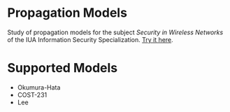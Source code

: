 # Propagation Models
Study of propagation models for the subject _Security in Wireless Networks_ of the IUA Information Security Specialization. [Try it here](http://prete.github.io/modelos-de-propagacion).

# Supported Models
- Okumura-Hata
- COST-231
- Lee